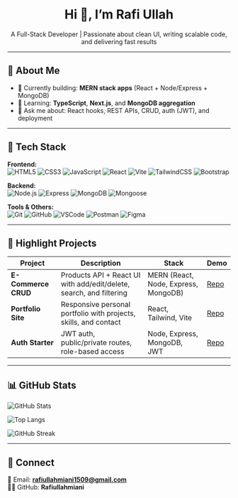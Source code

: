 <div align="center">

# Hi 👋, I’m **Rafi Ullah**

A Full-Stack Developer | Passionate about clean UI, writing scalable code, and delivering fast results  

---
</div>

## 🚀 About Me

* 🔭 Currently building: **MERN stack apps** (React + Node/Express + MongoDB)  
* 🌱 Learning: **TypeScript**, **Next.js**, and **MongoDB aggregation**  
* 💬 Ask me about: React hooks, REST APIs, CRUD, auth (JWT), and deployment  

---

## 🧰 Tech Stack

**Frontend:**  
![HTML5](https://img.shields.io/badge/HTML5-E34F26?logo=html5&logoColor=white) 
![CSS3](https://img.shields.io/badge/CSS3-1572B6?logo=css3&logoColor=white) 
![JavaScript](https://img.shields.io/badge/JavaScript-F7DF1E?logo=javascript&logoColor=black) 
![React](https://img.shields.io/badge/React-20232A?logo=react&logoColor=61DAFB) 
![Vite](https://img.shields.io/badge/Vite-646CFF?logo=vite&logoColor=white) 
![TailwindCSS](https://img.shields.io/badge/Tailwind-38B2AC?logo=tailwindcss&logoColor=white) 
![Bootstrap](https://img.shields.io/badge/Bootstrap-7952B3?logo=bootstrap&logoColor=white)

**Backend:**  
![Node.js](https://img.shields.io/badge/Node.js-339933?logo=node.js&logoColor=white) 
![Express](https://img.shields.io/badge/Express-000000?logo=express&logoColor=white) 
![MongoDB](https://img.shields.io/badge/MongoDB-47A248?logo=mongodb&logoColor=white) 
![Mongoose](https://img.shields.io/badge/Mongoose-880000?logo=mongoose&logoColor=white)

**Tools & Others:**  
![Git](https://img.shields.io/badge/Git-F05032?logo=git&logoColor=white) 
![GitHub](https://img.shields.io/badge/GitHub-181717?logo=github&logoColor=white) 
![VSCode](https://img.shields.io/badge/VS%20Code-007ACC?logo=visualstudiocode&logoColor=white) 
![Postman](https://img.shields.io/badge/Postman-FF6C37?logo=postman&logoColor=white) 
![Figma](https://img.shields.io/badge/Figma-F24E1E?logo=figma&logoColor=white)

---

## 🧩 Highlight Projects

| Project             | Description                                                         | Stack                                | Demo                                                                 |
| ------------------- | ------------------------------------------------------------------- | ------------------------------------ | -------------------------------------------------------------------- |
| **E-Commerce CRUD** | Products API + React UI with add/edit/delete, search, and filtering | MERN (React, Node, Express, MongoDB) | [Repo](https://github.com/Rafiullahmiani/ecommerce-crud)             |
| **Portfolio Site**  | Responsive personal portfolio with projects, skills, and contact    | React, Tailwind, Vite                | [Repo](https://github.com/Rafiullahmiani/portfolio)                  |
| **Auth Starter**    | JWT auth, public/private routes, role-based access                  | Node, Express, MongoDB, JWT          | [Repo](https://github.com/Rafiullahmiani/auth-starter)               |

---

## 📊 GitHub Stats

![GitHub Stats](https://github-readme-stats.vercel.app/api?username=Rafiullahmiani&show_icons=true&theme=default&hide_border=true)

![Top Langs](https://github-readme-stats.vercel.app/api/top-langs/?username=Rafiullahmiani&layout=compact&hide_border=true)

![GitHub Streak](https://streak-stats.demolab.com?user=Rafiullahmiani&hide_border=true)

---

## 🤝 Connect

📧 Email: **rafiullahmiani1509@gmail.com**  
👨‍💻 GitHub: **Rafiullahmiani**



